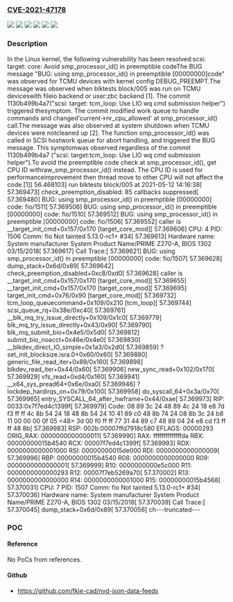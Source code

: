 ### [CVE-2021-47178](https://cve.mitre.org/cgi-bin/cvename.cgi?name=CVE-2021-47178)
![](https://img.shields.io/static/v1?label=Product&message=Linux&color=blue)
![](https://img.shields.io/static/v1?label=Version&message=&color=brightgreen)
![](https://img.shields.io/static/v1?label=Version&message=008b936bbde3e87a611b3828a0d5d2a4f99026a0%20&color=brightgreen)
![](https://img.shields.io/static/v1?label=Version&message=1526d9f10c6184031e42afad0adbdde1213e8ad1%20&color=brightgreen)
![](https://img.shields.io/static/v1?label=Version&message=5.11%20&color=brightgreen)
![](https://img.shields.io/static/v1?label=Vulnerability&message=n%2Fa&color=blue)

### Description

In the Linux kernel, the following vulnerability has been resolved:scsi: target: core: Avoid smp_processor_id() in preemptible codeThe BUG message "BUG: using smp_processor_id() in preemptible [00000000]code" was observed for TCMU devices with kernel config DEBUG_PREEMPT.The message was observed when blktests block/005 was run on TCMU deviceswith fileio backend or user:zbc backend [1]. The commit 1130b499b4a7("scsi: target: tcm_loop: Use LIO wq cmd submission helper") triggered thesymptom. The commit modified work queue to handle commands and changed'current->nr_cpu_allowed' at smp_processor_id() call.The message was also observed at system shutdown when TCMU devices were notcleaned up [2]. The function smp_processor_id() was called in SCSI hostwork queue for abort handling, and triggered the BUG message. This symptomwas observed regardless of the commit 1130b499b4a7 ("scsi: target:tcm_loop: Use LIO wq cmd submission helper").To avoid the preemptible code check at smp_processor_id(), get CPU ID withraw_smp_processor_id() instead. The CPU ID is used for performanceimprovement then thread move to other CPU will not affect the code.[1][   56.468103] run blktests block/005 at 2021-05-12 14:16:38[   57.369473] check_preemption_disabled: 85 callbacks suppressed[   57.369480] BUG: using smp_processor_id() in preemptible [00000000] code: fio/1511[   57.369506] BUG: using smp_processor_id() in preemptible [00000000] code: fio/1510[   57.369512] BUG: using smp_processor_id() in preemptible [00000000] code: fio/1506[   57.369552] caller is __target_init_cmd+0x157/0x170 [target_core_mod][   57.369606] CPU: 4 PID: 1506 Comm: fio Not tainted 5.13.0-rc1+ #34[   57.369613] Hardware name: System manufacturer System Product Name/PRIME Z270-A, BIOS 1302 03/15/2018[   57.369617] Call Trace:[   57.369621] BUG: using smp_processor_id() in preemptible [00000000] code: fio/1507[   57.369628]  dump_stack+0x6d/0x89[   57.369642]  check_preemption_disabled+0xc8/0xd0[   57.369628] caller is __target_init_cmd+0x157/0x170 [target_core_mod][   57.369655]  __target_init_cmd+0x157/0x170 [target_core_mod][   57.369695]  target_init_cmd+0x76/0x90 [target_core_mod][   57.369732]  tcm_loop_queuecommand+0x109/0x210 [tcm_loop][   57.369744]  scsi_queue_rq+0x38e/0xc40[   57.369761]  __blk_mq_try_issue_directly+0x109/0x1c0[   57.369779]  blk_mq_try_issue_directly+0x43/0x90[   57.369790]  blk_mq_submit_bio+0x4e5/0x5d0[   57.369812]  submit_bio_noacct+0x46e/0x4e0[   57.369830]  __blkdev_direct_IO_simple+0x1a3/0x2d0[   57.369859]  ? set_init_blocksize.isra.0+0x60/0x60[   57.369880]  generic_file_read_iter+0x89/0x160[   57.369898]  blkdev_read_iter+0x44/0x60[   57.369906]  new_sync_read+0x102/0x170[   57.369929]  vfs_read+0xd4/0x160[   57.369941]  __x64_sys_pread64+0x6e/0xa0[   57.369946]  ? lockdep_hardirqs_on+0x79/0x100[   57.369958]  do_syscall_64+0x3a/0x70[   57.369965]  entry_SYSCALL_64_after_hwframe+0x44/0xae[   57.369973] RIP: 0033:0x7f7ed4c1399f[   57.369979] Code: 08 89 3c 24 48 89 4c 24 18 e8 7d f3 ff ff 4c 8b 54 24 18 48 8b 54 24 10 41 89 c0 48 8b 74 24 08 8b 3c 24 b8 11 00 00 00 0f 05 <48> 3d 00 f0 ff ff 77 31 44 89 c7 48 89 04 24 e8 cd f3 ff ff 48 8b[   57.369983] RSP: 002b:00007ffd7918c580 EFLAGS: 00000293 ORIG_RAX: 0000000000000011[   57.369990] RAX: ffffffffffffffda RBX: 00000000015b4540 RCX: 00007f7ed4c1399f[   57.369993] RDX: 0000000000001000 RSI: 00000000015de000 RDI: 0000000000000009[   57.369996] RBP: 00000000015b4540 R08: 0000000000000000 R09: 0000000000000001[   57.369999] R10: 0000000000e5c000 R11: 0000000000000293 R12: 00007f7eb5269a70[   57.370002] R13: 0000000000000000 R14: 0000000000001000 R15: 00000000015b4568[   57.370031] CPU: 7 PID: 1507 Comm: fio Not tainted 5.13.0-rc1+ #34[   57.370036] Hardware name: System manufacturer System Product Name/PRIME Z270-A, BIOS 1302 03/15/2018[   57.370039] Call Trace:[   57.370045]  dump_stack+0x6d/0x89[   57.370056]  ch---truncated---

### POC

#### Reference
No PoCs from references.

#### Github
- https://github.com/fkie-cad/nvd-json-data-feeds

